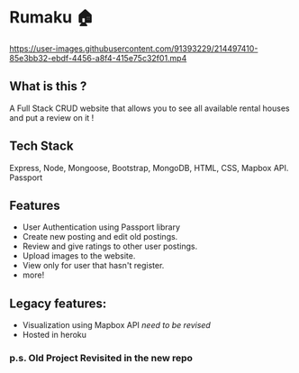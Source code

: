 # Rumaku 🏠

https://user-images.githubusercontent.com/91393229/214497410-85e3bb32-ebdf-4456-a8f4-415e75c32f01.mp4


## What is this ? 
A Full Stack CRUD website that allows you to see all available rental houses and put a review on it !

## Tech Stack 
Express, Node, Mongoose, Bootstrap, MongoDB, HTML, CSS, Mapbox API.
Passport

## Features
- User Authentication using Passport library
- Create new posting and edit old postings.
- Review and give ratings to other user postings.
- Upload images to the website.
- View only for user that hasn't register.
- more! 

## Legacy features:
- Visualization using Mapbox API *need to be revised*
- Hosted in heroku

### p.s. Old Project Revisited in the new repo
